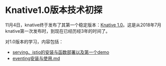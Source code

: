 # Knative1.0版本技术初探

11月4日，knative终于发布了其第一个稳定版本：[Knative 1.0](https://knative.dev/blog/articles/knative-1.0/)。这是从2018年7月knative第一次发布时，到现在已经历经3年的时间了。

对1.0版本的学习，内容包括：

* [serving、istio的安装与函数部署以及第一个demo](/serving、istio的安装与函数部署.md)
* [eventing安装与使用.md](/eventing安装与使用.md)
